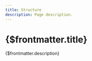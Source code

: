 ```yaml
---
title: Structure
description: Page description.
---
```


# {$frontmatter.title}

{$frontmatter.description}
